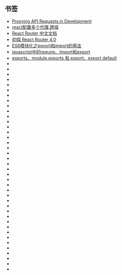 ## 书签

- [Proxying API Requests in Development](https://create-react-app.dev/docs/proxying-api-requests-in-development/)
- [react配置多个代理,跨域](https://my.oschina.net/shuaihong/blog/3010444)
- [React Router 中文文档](https://segmentfault.com/a/1190000014294604)
- [初探 React Router 4.0](https://www.jianshu.com/p/e3adc9b5f75c)
- [ES6模块化之export和import的用法](https://juejin.im/post/5b2b2d8de51d4558ba1a64e0#heading-1)
- [javascript中的require、import和export](https://www.cnblogs.com/libin-1/p/7127481.html)
- [exports、module.exports 和 export、export default](https://juejin.im/post/597ec55a51882556a234fcef)
- []()
- []()
- []()
- []()
- []()
- []()
- []()
- []()
- []()
- []()
- []()
- []()
- []()
- []()
- []()
- []()
- []()
- []()
- []()
- []()
- []()
- []()
- []()
- []()
- []()
- []()
- []()
- []()
- []()
- []()
- []()
- []()
- []()
- []()
- []()
- []()
- []()
- []()
- []()
- []()

